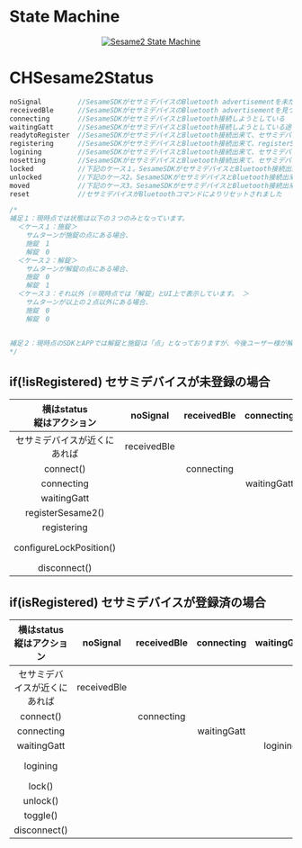 # State Machine
<p align="center" >
  <a href="https://docs.google.com/drawings/d/1a7vZAM9WuwPWO6OKUwSEO41QpbavJ21Ey1W6o_kQHq8/edit?usp=sharing" target="_blank"><img src="https://raw.github.com/CANDY-HOUSE/SesameSDK_iOS_with_DemoApp/assets/CHSesame2StateMachine.png" alt="Sesame2 State Machine" title="Sesame2 State Machine"></a>
</p>

# CHSesame2Status
```Swift
noSignal         //SesameSDKがセサミデバイスのBluetooth advertisementを未だ見つけていない
receivedBle      //SesameSDKがセサミデバイスのBluetooth advertisementを見つけました
connecting       //SesameSDKがセサミデバイスとBluetooth接続しようとしている
waitingGatt      //SesameSDKがセサミデバイスとBluetooth接続しようとしている途中、Bluetooth GATTの応答を待っています
readytoRegister  //SesameSDKがセサミデバイスとBluetooth接続出来て、セサミデバイスが未登録状態で、registerSesame2()待ちです
registering      //SesameSDKがセサミデバイスとBluetooth接続出来て、registerSesame2()処理中です
logining         //SesameSDKがセサミデバイスとBluetooth接続出来て、セサミデバイスも登録済で、セサミデバイスの鍵を挿入している途中
nosetting        //SesameSDKがセサミデバイスとBluetooth接続出来て、セサミデバイスも登録済で、正しいセサミデバイスの鍵も挿入済で、セサミデバイスの施解錠の角度は未だ未設定です
locked           //下記のケース１。SesameSDKがセサミデバイスとBluetooth接続出来て、セサミデバイスも登録済で、正しいセサミデバイスの鍵も挿入済。
unlocked         //下記のケース2。SesameSDKがセサミデバイスとBluetooth接続出来て、セサミデバイスも登録済で、正しいセサミデバイスの鍵も挿入済。
moved            //下記のケース3。SesameSDKがセサミデバイスとBluetooth接続出来て、セサミデバイスも登録済で、正しいセサミデバイスの鍵も挿入済。
reset            //セサミデバイスがBluetoothコマンドによりリセットされました
```
```Swift
/*
補足１：現時点では状態は以下の３つのみとなっています。
  ＜ケース１：施錠＞
    サムターンが施錠の点にある場合、
    施錠　1
    解錠　0　
  ＜ケース２：解錠＞
    サムターンが解錠の点にある場合、
    施錠　0
    解錠　1
  ＜ケース３：それ以外（※現時点では「解錠」とUI上で表示しています。 ＞
    サムターンが以上の２点以外にある場合、
    施錠　0
    解錠　0


補足２：現時点のSDKとAPPでは解錠と施錠は「点」となっておりますが、今後ユーザー様が解錠/施錠状態を範囲で設定出来る様に変更予定で、ファームウェアには既にその機能は実装しております。
*/
```

## if(!isRegistered) セサミデバイスが未登録の場合
| 横はstatus<br>縦はアクション | noSignal  | receivedBle  | connecting    |waitingGatt| readytoRegister|registering | nosetting  |
|:-------------:|:---------:|:-----------:|:-------------:|:---------:|:---------------:|:----------:|:----------:|
|セサミデバイスが近くにあれば|receivedBle|       |               |           |                 |            |            |
|  connect()    |           | connecting  |               |           |                 |            |            |
|  connecting   |           |             |  waitingGatt  |           |                 |            |            |
|  waitingGatt  |           |             |               |readytoRegister|             |            |            |
|  registerSesame2()|       |             |               |           | registering     |            |            |
|  registering  |           |             |               |           |                 | nosetting  |            |
|  configureLockPosition()| |             |               |           |                 |            |locked/unlocked/moved<br>(registered)|
|  disconnect() |           |             |               |           |                 |            |  noSignal  |

## if(isRegistered) セサミデバイスが登録済の場合
| 横はstatus<br>縦はアクション | noSignal  | receivedBle | connecting  |waitingGatt|   logining     |locked/unlocked/moved|nosetting|
|:-------------:|:---------:|:-----------:|:-----------:|:--------:|:---------------:|:----------:|:----------:|
|セサミデバイスが近くにあれば|receivedBle |      |             |          |                 |            |            |
|  connect()    |           | connecting  |             |          |                 |            |            |
|  connecting   |           |             | waitingGatt |          |                 |            |            |
|  waitingGatt  |           |             |             | logining |                 |            |            |
|  logining     |           |             |             |          |locked/unlocked/moved/<br>nosetting||      |           
|  lock()       |           |             |             |          |                 | unlocked   |            |
|  unlock()     |           |             |             |          |                 | locked     |            |
|  toggle()     |           |             |             |          |                 |locked/unlocked|         |
|  disconnect() |           |             |             |          | noSignal        |noSignal    |noSignal    |
